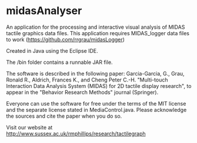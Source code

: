 # midasAnalyser
An application for the processing and interactive visual analysis of MIDAS tactile graphics data files.
This application requires MIDAS_logger data files to work (https://github.com/rrgrau/midasLogger)

Created in Java using the Eclipse IDE.

The /bin folder contains a runnable JAR file.

The software is described in the following paper:
Garcia-Garcia, G., Grau, Ronald R., Aldrich, Frances K., and Cheng Peter C.-H. "Multi-touch Interaction Data Analysis System (MIDAS) for 2D tactile display research", to appear in the "Behavior Research Methods" journal (Springer).

Everyone can use the software for free under the terms of the MIT license and the separate license stated in MediaControl.java. Please acknowledge the sources and cite the paper when you do so.

Visit our website at http://www.sussex.ac.uk/rmphillips/research/tactilegraph
